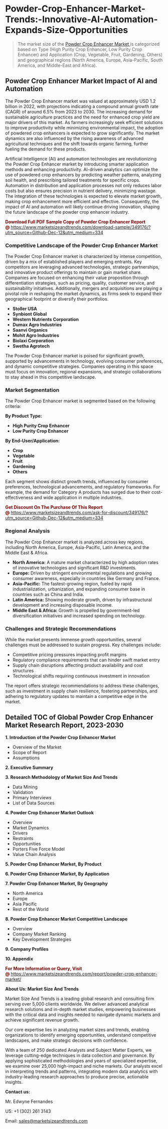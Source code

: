 <H1>Powder-Crop-Enhancer-Market-Trends:-Innovative-AI-Automation-Expands-Size-Opportunities</H1><blockquote><p>The market size of the <a href="https://www.marketsizeandtrends.com/download-sample/349176/?utm_source=Github-Dec-12&amp;utm_medium=334" target="_blank">Powder Crop Enhancer Market </a>is categorized based on Type (High Purity Crop Enhancer, Low Purity Crop Enhancer) and Application (Crop, Vegetable, Fruit, Gardening, Others) and geographical regions (North America, Europe, Asia-Pacific, South America, and Middle-East and Africa).</p></blockquote><p><h2>Powder Crop Enhancer Market Impact of AI and Automation</h2><p>The Powder Crop Enhancer market was valued at approximately USD 1.2 billion in 2022, with projections indicating a compound annual growth rate (CAGR) of around 6.5% from 2023 to 2030. The increasing demand for sustainable agriculture practices and the need for enhanced crop yield are major drivers of this market. As farmers increasingly seek efficient solutions to improve productivity while minimizing environmental impact, the adoption of powdered crop enhancers is expected to grow significantly. The market dynamics are also influenced by the rising awareness of advanced agricultural techniques and the shift towards organic farming, further fueling the demand for these products.</p><p>Artificial Intelligence (AI) and automation technologies are revolutionizing the Powder Crop Enhancer market by introducing smarter application methods and enhancing productivity. AI-driven analytics can optimize the use of powdered crop enhancers by predicting weather patterns, analyzing soil health, and prescribing tailored treatments for specific crops. Automation in distribution and application processes not only reduces labor costs but also ensures precision in nutrient delivery, minimizing wastage. The integration of these technologies is expected to elevate market growth, making crop enhancement more efficient and effective. Consequently, the impact of AI and automation will likely continue driving innovation, shaping the future landscape of the powder crop enhancer industry.</p></p><p><strong><span style="color: #800000;">Download Full PDF Sample Copy of Powder Crop Enhancer Report @</span>&nbsp;</strong><a href="https://www.marketsizeandtrends.com/download-sample/349176/?utm_source=Github-Dec-12&amp;utm_medium=334">https://www.marketsizeandtrends.com/download-sample/349176/?utm_source=Github-Dec-12&amp;utm_medium=334</a></p><h3>Competitive Landscape of the Powder Crop Enhancer Market</h3><p>The Powder Crop Enhancer market is characterized by intense competition, driven by a mix of established players and emerging entrants. Key competitors are leveraging advanced technologies, strategic partnerships, and innovative product offerings to maintain or gain market share. Companies are focused on enhancing their value proposition through differentiation strategies, such as pricing, quality, customer service, and sustainability initiatives. Additionally, mergers and acquisitions are playing a pivotal role in reshaping the market dynamics, as firms seek to expand their geographical footprint or diversify their portfolios.</p><p><strong><p><ul><li>Stoller USA </li><li> Synbiont Global </li><li> Western Nutrients Corporation </li><li> Dumax Agro Industries </li><li> Saanvi Organics </li><li> Mohit Agro Industries </li><li> Biolaxi Corporation </li><li> Swetha Agrotech</p></li></ul></p></strong></p><p>The Powder Crop Enhancer market is poised for significant growth, supported by advancements in technology, evolving consumer preferences, and dynamic competitive strategies. Companies operating in this space must focus on innovation, regional expansions, and strategic collaborations to stay ahead in this competitive landscape.</p><h3>Market Segmentation</h3><p>The Powder Crop Enhancer market is segmented based on the following criteria:</p><p><strong>By Product Type:</strong></p><p><strong><p><ul><li>High Purity Crop Enhancer </li><li> Low Purity Crop Enhancer</p></li></ul></p></strong></p><p><strong>By End-User/Application:</strong></p><p><strong><p><ul><li>Crop </li><li> Vegetable </li><li> Fruit </li><li> Gardening </li><li> Others</p></li></ul></p></strong></p><p>Each segment shows distinct growth trends, influenced by consumer preferences, technological advancements, and regulatory frameworks. For example, the demand for Category A products has surged due to their cost-effectiveness and wide application in multiple industries.</p><p><strong><span style="color: #800000;">Get Discount On The Purchase Of This Report @&nbsp;</span></strong><a href="https://www.marketsizeandtrends.com/ask-for-discount/349176/?utm_source=Github-Dec-12&amp;utm_medium=334">https://www.marketsizeandtrends.com/ask-for-discount/349176/?utm_source=Github-Dec-12&amp;utm_medium=334</a></p><h3>Regional Analysis</h3><p>The Powder Crop Enhancer market is analyzed across key regions, including North America, Europe, Asia-Pacific, Latin America, and the Middle East &amp; Africa.</p><ul><li><strong>North America:</strong> A mature market characterized by high adoption rates of innovative technologies and significant R&amp;D investments.</li><li><strong>Europe:</strong> Driven by stringent environmental regulations and growing consumer awareness, especially in countries like Germany and France.</li><li><strong>Asia-Pacific:</strong> The fastest-growing region, fueled by rapid industrialization, urbanization, and expanding consumer base in countries such as China and India.</li><li><strong>Latin America:</strong> Showing moderate growth, driven by infrastructural development and increasing disposable income.</li><li><strong>Middle East &amp; Africa:</strong> Growth is propelled by government-led diversification initiatives and increased spending on technology.</li></ul><h3>Challenges and Strategic Recommendations</h3><p>While the market presents immense growth opportunities, several challenges must be addressed to sustain progress. Key challenges include:</p><ul><li>Competitive pricing pressures impacting profit margins</li><li>Regulatory compliance requirements that can hinder swift market entry</li><li>Supply chain disruptions affecting product availability and cost structures</li><li>Technological shifts requiring continuous investment in innovation</li></ul><p>The report offers strategic recommendations to address these challenges, such as investment in supply chain resilience, fostering partnerships, and adhering to regulatory updates to maintain a competitive edge in the market.</p><h2>Detailed TOC of Global Powder Crop Enhancer Market Research Report, 2023-2030</h2><p><strong>1. Introduction of the Powder Crop Enhancer Market</strong></p><ul><li>Overview of the Market</li><li>Scope of Report</li><li>Assumptions&nbsp;</li></ul><p><strong>2. Executive Summary</strong></p><p><strong>3. Research Methodology of <strong>Market Size And Trends</strong></strong></p><ul><li>Data Mining</li><li>Validation</li><li>Primary Interviews</li><li>List of Data Sources&nbsp;</li></ul><p><strong>4. Powder Crop Enhancer Market Outlook</strong></p><ul><li>Overview</li><li>Market Dynamics</li><li>Drivers</li><li>Restraints</li><li>Opportunities</li><li>Porters Five Force Model</li><li>Value Chain Analysis&nbsp;</li></ul><p><strong>5. Powder Crop Enhancer Market, By Product</strong></p><p><strong>6. Powder Crop Enhancer Market, By Application</strong></p><p><strong>7. Powder Crop Enhancer Market, By Geography</strong></p><ul><li>North America</li><li>Europe</li><li>Asia Pacific</li><li>Rest of the World&nbsp;</li></ul><p><strong>8. Powder Crop Enhancer Market Competitive Landscape</strong></p><ul><li>Overview</li><li>Company Market Ranking</li><li>Key Development Strategies&nbsp;</li></ul><p><strong>9. Company Profiles</strong></p><p><strong>10. Appendix</strong></p><p><strong><span style="color: #800000;">For More Information or Query, Visit @&nbsp;</span></strong><a href="https://www.marketsizeandtrends.com/report/powder-crop-enhancer-market/">https://www.marketsizeandtrends.com/report/powder-crop-enhancer-market/</a></p><p></p><p><strong>About Us:&nbsp;Market Size And Trends</strong></p><p>Market Size And Trends&nbsp;is a leading global research and consulting firm serving over 5,000 clients worldwide. We deliver advanced analytical research solutions and in-depth market studies, empowering businesses with the critical data and insights needed to navigate dynamic markets and achieve significant revenue growth.</p><p>Our core expertise lies in analyzing market sizes and trends, enabling organizations to identify emerging opportunities, understand competitive landscapes, and make strategic decisions with confidence.</p><p>With a team of 250 dedicated Analysts and Subject Matter Experts, we leverage cutting-edge techniques in data collection and governance. By applying sophisticated methodologies and years of specialized expertise, we examine over 25,000 high-impact and niche markets. Our analysts excel in interpreting trends and patterns, integrating modern data analytics with industry-leading research approaches to produce precise, actionable insights.</p><p><strong>Contact us:</strong></p><p>Mr. Edwyne Fernandes</p><p>US: +1 (302) 261 3143</p><p>Email: <a href="mailto:sales@marketsizeandtrends.com">sales@marketsizeandtrends.com</a>&nbsp;</p>
